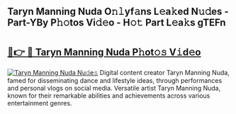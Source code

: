 ## Taryn Manning Nuda O𝚗𝚕yf𝚊ns L𝚎a𝚔ed N𝚞𝚍es - Part-YBy P𝚑𝚘tos Vi𝚍𝚎o - H𝚘𝚝 Part L𝚎a𝚔s gTEFn

# <h2><a href="http://kfcz6l.oniu.top/?m=Taryn+Manning+Nuda">🔗👉 🔴 Taryn Manning Nuda P𝚑ot𝚘𝚜 V𝚒d𝚎o</a></h2>

[![Taryn Manning Nuda Nu𝚍e𝚜](https://i.imgur.com/0qMVB7G.gif)](http://kfcz6l.oniu.top/?m=Taryn+Manning+Nuda)
Digital content creator Taryn Manning Nuda, famed for disseminating dance and lifestyle ideas, through performances and personal vlogs on social media. Versatile artist Taryn Manning Nuda, known for their remarkable abilities and achievements across various entertainment genres.  
